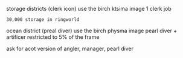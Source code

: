 storage districts (clerk icon)
    use the birch ktsima image
    1 clerk job


    30,000 storage in ringworld

ocean district (preal diver)
    use the birch physma image
    pearl diver + artificer
    restricted to 5% of the frame


ask for acot version of angler, manager, pearl diver